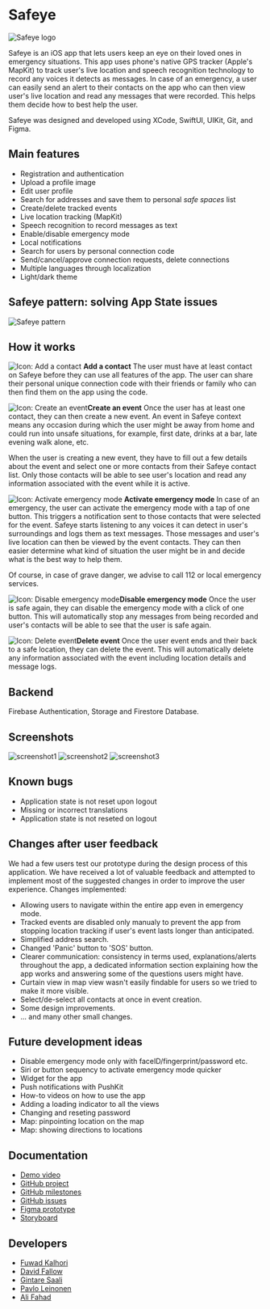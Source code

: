 # Safeye
![Safeye logo](https://users.metropolia.fi/~gintares/Safeye/drawing.svg)

Safeye is an iOS app that lets users keep an eye on their loved ones in emergency situations. This app uses phone's native GPS tracker (Apple's MapKit) to track user's live location and speech recognition technology to record any voices it detects as messages. In case of an emergency, a user can easily send an alert to their contacts on the app who can then view user's live location and read any messages that were recorded. This helps them decide how to best help the user.

Safeye was designed and developed using XCode, SwiftUI, UIKit, Git, and Figma.

## Main features
- Registration and authentication
- Upload a profile image
- Edit user profile
- Search for addresses and save them to personal *safe spaces* list
- Create/delete tracked events
- Live location tracking (MapKit)
- Speech recognition to record messages as text
- Enable/disable emergency mode
- Local notifications
- Search for users by personal connection code
- Send/cancel/approve connection requests, delete connections
- Multiple languages through localization
- Light/dark theme

## Safeye pattern: solving App State issues
![Safeye pattern](https://users.metropolia.fi/~gintares/Safeye/pattern.png)
 
 ## How it works
 ![Icon: Add a contact](https://users.metropolia.fi/~gintares/Safeye/png-64/gps-64x64-10969.png) **Add a contact**
 The user must have at least contact on Safeye before they can use all features of the app. The user can share their personal unique connection code with their friends or family who can then find them on the app using the code.
 
 ![Icon: Create an event](https://users.metropolia.fi/~gintares/Safeye/png-64/map-64x64-10960.png)**Create an event**
 Once the user has at least one contact, they can then create a new event. An event in Safeye context means any occasion during which the user might be away from home and could run into unsafe situations, for example, first date, drinks at a bar, late evening walk alone, etc.
 
When the user is creating a new event, they have to fill out a few details about the event and select one or more contacts from their Safeye contact list. Only those contacts will be able to  see user's location and read any information associated with the event while it is active.
 
 ![Icon: Activate emergency mode](https://users.metropolia.fi/~gintares/Safeye/png-64/gps-64x64-10994.png) **Activate emergency mode**
 In case of an emergency, the user can activate the emergency mode with a tap of one button. This triggers a notification sent to those contacts that were selected for the event. Safeye starts listening to any voices it can detect in user's surroundings and logs them as text messages. Those messages and user's live location can then be viewed by the event contacts. They can then easier determine what kind of situation the user might be in and decide what is the best way to help them.

Of course, in case of grave danger, we advise to call 112 or local emergency services.

![Icon: Disable emergency mode](https://users.metropolia.fi/~gintares/Safeye/png-64/tag-64x64-10962.png)**Disable emergency mode**
Once the user is safe again, they can disable the emergency mode with a click of one button. This will automatically stop any messages from being recorded and user's contacts will be able to see that the user is safe again.

![Icon: Delete event](https://users.metropolia.fi/~gintares/Safeye/png-64/tag-64x64-10961.png)**Delete event**
Once the user event ends and their back to a safe location, they can delete the event. This will automatically delete any information associated with the event including location details and message logs.

## Backend

Firebase Authentication, Storage and Firestore Database.

## Screenshots
![screenshot1](https://users.metropolia.fi/~gintares/Safeye/screenshots/screenshot1.png)
![screenshot2](https://users.metropolia.fi/~gintares/Safeye/screenshots/screenshot2.png)
![screenshot3](https://users.metropolia.fi/~gintares/Safeye/screenshots/screenshot3.png)

## Known bugs
- Application state is not reset upon logout
- Missing or incorrect translations
- Application state is not reseted on logout

## Changes after user feedback
We had a few users test our prototype during the design process of this application. We have received a lot of valuable feedback and attempted to implement most of the suggested changes in order to improve the user experience.
Changes implemented:
- Allowing users to navigate within the entire app even in emergency mode.
- Tracked events are disabled only manualy to prevent the app from stopping location tracking if user's event lasts longer than anticipated.
- Simplified address search.
- Changed 'Panic' button to 'SOS' button.
- Clearer communication: consistency in terms used, explanations/alerts throughout the app, a dedicated information section explaining how the app works and answering some of the questions users might have.
- Curtain view in map view wasn't easily findable for users so we tried to make it more visible.
- Select/de-select all contacts at once in event creation.
- Some design improvements.
- ... and many other small changes.

## Future development ideas
- Disable emergency mode only with faceID/fingerprint/password etc.
- Siri or button sequency to activate emergency mode quicker
- Widget for the app
- Push notifications with PushKit
- How-to videos on how to use the app
- Adding a loading indicator to all the views
- Changing and reseting password
- Map: pinpointing location on the map
- Map: showing directions to locations

## Documentation
- [Demo video](https://youtu.be/rBR6bBXuQc4)
- [GitHub project](https://github.com/FUKA-INNOVATIONS/Safeye/projects/2?query=is%3Aopen+sort%3Aupdated-desc)
- [GitHub milestones](https://github.com/FUKA-INNOVATIONS/Safeye/milestones)
- [GitHub issues](https://github.com/FUKA-INNOVATIONS/Safeye/issues?q=is%3Aissue+is%3Aclosed+sort%3Acreated-asc)
- [Figma prototype](https://www.figma.com/proto/LWi7g0OSnzDbrVc7zyeWIe/Safeye-Prototyping?node-id=21%3A86&scaling=scale-down&page-id=0%3A1&starting-point-node-id=21%3A86&show-proto-sidebar=1)
- [Storyboard](https://users.metropolia.fi/~gintares/Safeye/safeye-highres-storyboard.png)


## Developers

- [Fuwad Kalhori](https://github.com/FUKA-INNOVATIONS)
- [David Fallow](https://github.com/dfallow)
- [Gintare Saali](https://github.com/gintaresaali)
- [Pavlo Leinonen](https://github.com/leinonenko)
- [Ali Fahad](https://github.com/Ali-k-fahad)
